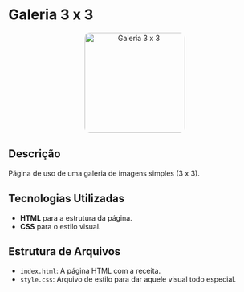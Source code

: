 # Galeria 3 x 3

<div style="text-align: center;">
<img style="border-radius: 10px" src="" alt="Galeria 3 x 3" width="200" height="auto" /></div>

## Descrição

Página de uso de uma galeria de imagens simples (3 x 3).



## Tecnologias Utilizadas

- **HTML** para a estrutura da página.
- **CSS** para o estilo visual.


## Estrutura de Arquivos

- `index.html`: A página HTML com a receita.
- `style.css`: Arquivo de estilo para dar aquele visual todo especial.
